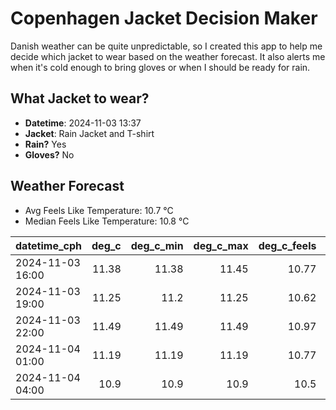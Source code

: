 
# Copenhagen Jacket Decision Maker

Danish weather can be quite unpredictable, so I created this app to help me decide which jacket to wear based on the weather forecast. 
It also alerts me when it's cold enough to bring gloves or when I should be ready for rain.

## What Jacket to wear?

- **Datetime**: 2024-11-03 13:37
- **Jacket**: Rain Jacket and T-shirt
- **Rain?** Yes
- **Gloves?** No

## Weather Forecast
- Avg Feels Like Temperature: 10.7 °C
- Median Feels Like Temperature: 10.8 °C

| datetime_cph     |   deg_c |   deg_c_min |   deg_c_max |   deg_c_feels | weather   | wind   | rain   |
|:-----------------|--------:|------------:|------------:|--------------:|:----------|:-------|:-------|
| 2024-11-03 16:00 |   11.38 |       11.38 |       11.45 |         10.77 | Clouds    | High   | None   |
| 2024-11-03 19:00 |   11.25 |       11.2  |       11.25 |         10.62 | Clouds    | High   | None   |
| 2024-11-03 22:00 |   11.49 |       11.49 |       11.49 |         10.97 | Rain      | High   | Low    |
| 2024-11-04 01:00 |   11.19 |       11.19 |       11.19 |         10.77 | Rain      | Low    | Low    |
| 2024-11-04 04:00 |   10.9  |       10.9  |       10.9  |         10.5  | Rain      | Low    | Low    |
        